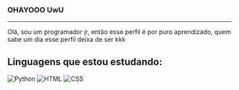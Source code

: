 ### OHAYOOO UwU
-------------------------
Olá, sou um programador jr, então esse perfil é por puro aprendizado, quem sabe um dia esse perfil deixa de ser kkk

## Linguagens que estou estudando:

![Python](https://img.shields.io/badge/Python-14354C?style=for-the-badge&logo=python&logoColor=white)
![HTML](https://img.shields.io/badge/HTML-239120?style=for-the-badge&logo=html5&logoColor=white)
![CSS](https://img.shields.io/badge/CSS-239120?&style=for-the-badge&logo=css3&logoColor=white)
